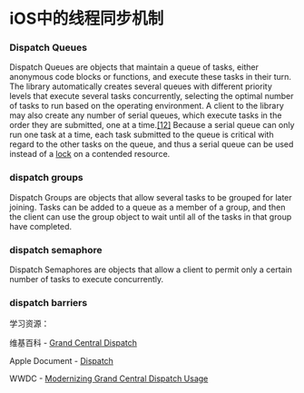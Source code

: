 # iOS中的线程同步机制

### Dispatch Queues

Dispatch Queues are objects that maintain a queue of tasks, either anonymous code blocks or functions, and execute these tasks in their turn. The library automatically creates several queues with different priority levels that execute several tasks concurrently, selecting the optimal number of tasks to run based on the operating environment. A client to the library may also create any number of serial queues, which execute tasks in the order they are submitted, one at a time.[\[12\]](https://en.wikipedia.org/wiki/Grand_Central_Dispatch#cite_note-OSConcepts-12) Because a serial queue can only run one task at a time, each task submitted to the queue is critical with regard to the other tasks on the queue, and thus a serial queue can be used instead of a [lock](https://en.wikipedia.org/wiki/Lock_%28computer_science%29) on a contended resource.

### dispatch groups

Dispatch Groups are objects that allow several tasks to be grouped for later joining. Tasks can be added to a queue as a member of a group, and then the client can use the group object to wait until all of the tasks in that group have completed.



### dispatch semaphore

Dispatch Semaphores are objects that allow a client to permit only a certain number of tasks to execute concurrently.



### dispatch barriers







学习资源：

维基百科 - [Grand Central Dispatch](https://en.wikipedia.org/wiki/Grand_Central_Dispatch)

Apple Document - [Dispatch](https://developer.apple.com/documentation/dispatch?language=objc)

WWDC - [Modernizing Grand Central Dispatch Usage](https://developer.apple.com/videos/play/wwdc2017/706/)



